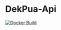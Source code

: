 # DekPua-Api
[![Docker Build](https://github.com/hewkawar/Dek-Pua-Api/actions/workflows/build.yml/badge.svg)](https://github.com/hewkawar/Dek-Pua-Api/actions/workflows/build.yml)

